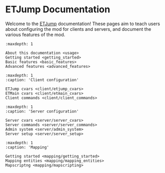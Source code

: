 # ETJump Documentation

Welcome to the [ETJump](https://etjump.com/) documentation! These pages aim to teach users about configuring the mod for clients and servers, and document the various features of the mod.


```{toctree}
:maxdepth: 1

About this documentation <usage>
Getting started <getting_started>
Basic features <basic_features>
Advanced features <advanced_features>
```

```{toctree}
:maxdepth: 1
:caption: 'Client configuration'

ETJump cvars <client/etjump_cvars>
ETMain cvars <client/etmain_cvars>
Client commands <client/client_commands>
```

```{toctree}
:maxdepth: 1
:caption: 'Server configuration'

Server cvars <server/server_cvars>
Server commands <server/server_commands>
Admin system <server/admin_system>
Server setup <server/server_setup>
```

```{toctree}
:maxdepth: 1
:caption: 'Mapping'

Getting started <mapping/getting_started>
Mapping entities <mapping/mapping_entities>
Mapscriptng <mapping/mapscripting>
```
